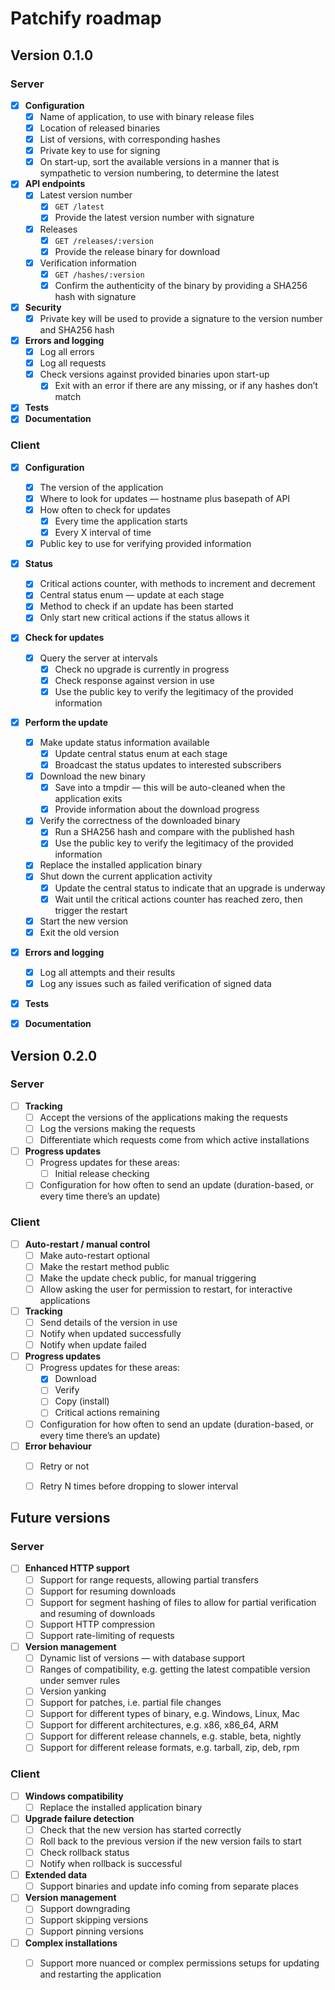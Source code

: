 # Patchify roadmap

## Version 0.1.0

### Server

  - [x] **Configuration**
      - [x] Name of application, to use with binary release files
      - [x] Location of released binaries
      - [x] List of versions, with corresponding hashes
      - [x] Private key to use for signing
      - [x] On start-up, sort the available versions in a manner that is
            sympathetic to version numbering, to determine the latest
  - [x] **API endpoints**
      - [x] Latest version number
          - [x] `GET /latest`
          - [x] Provide the latest version number with signature
      - [x] Releases
          - [x] `GET /releases/:version`
          - [x] Provide the release binary for download
      - [x] Verification information
          - [x] `GET /hashes/:version`
          - [x] Confirm the authenticity of the binary by providing a SHA256
                hash with signature
  - [x] **Security**
      - [x] Private key will be used to provide a signature to the version
            number and SHA256 hash
  - [x] **Errors and logging**
      - [x] Log all errors
      - [x] Log all requests
      - [x] Check versions against provided binaries upon start-up
          - [x] Exit with an error if there are any missing, or if any hashes
                don’t match
  - [x] **Tests**
  - [x] **Documentation**

### Client

  - [x] **Configuration**
      - [x] The version of the application
      - [x] Where to look for updates — hostname plus basepath of API
      - [x] How often to check for updates
          - [x] Every time the application starts
          - [x] Every X interval of time
      - [x] Public key to use for verifying provided information
  - [x] **Status**
      - [x] Critical actions counter, with methods to increment and decrement
      - [x] Central status enum — update at each stage
      - [x] Method to check if an update has been started
      - [x] Only start new critical actions if the status allows it
  - [x] **Check for updates**
      - [x] Query the server at intervals
          - [x] Check no upgrade is currently in progress
          - [x] Check response against version in use
          - [x] Use the public key to verify the legitimacy of the provided
                information
  - [x] **Perform the update**
      - [x] Make update status information available
          - [x] Update central status enum at each stage
          - [x] Broadcast the status updates to interested subscribers
      - [x] Download the new binary
          - [x] Save into a tmpdir — this will be auto-cleaned when the
                application exits
          - [x] Provide information about the download progress
      - [x] Verify the correctness of the downloaded binary
          - [x] Run a SHA256 hash and compare with the published hash
          - [x] Use the public key to verify the legitimacy of the provided
                information
      - [x] Replace the installed application binary
      - [x] Shut down the current application activity
          - [x] Update the central status to indicate that an upgrade is
                underway
          - [x] Wait until the critical actions counter has reached zero, then
                trigger the restart
      - [x] Start the new version
      - [x] Exit the old version
  - [x] **Errors and logging**
      - [x] Log all attempts and their results
      - [x] Log any issues such as failed verification of signed data
  - [x] **Tests**
  - [x] **Documentation**


## Version 0.2.0

### Server

  - [ ] **Tracking**
      - [ ] Accept the versions of the applications making the requests
      - [ ] Log the versions making the requests
      - [ ] Differentiate which requests come from which active installations
  - [ ] **Progress updates**
      - [ ] Progress updates for these areas:
          - [ ] Initial release checking
      - [ ] Configuration for how often to send an update (duration-based, or
            every time there’s an update)

### Client

  - [ ] **Auto-restart / manual control**
      - [ ] Make auto-restart optional
      - [ ] Make the restart method public
      - [ ] Make the update check public, for manual triggering
      - [ ] Allow asking the user for permission to restart, for interactive
            applications
  - [ ] **Tracking**
      - [ ] Send details of the version in use
      - [ ] Notify when updated successfully
      - [ ] Notify when update failed
  - [ ] **Progress updates**
      - [ ] Progress updates for these areas:
          - [x] Download
          - [ ] Verify
          - [ ] Copy (install)
          - [ ] Critical actions remaining
      - [ ] Configuration for how often to send an update (duration-based, or every
            time there’s an update)
  - [ ] **Error behaviour**
      - [ ] Retry or not
      - [ ] Retry N times before dropping to slower interval


## Future versions

### Server

  - [ ] **Enhanced HTTP support**
      - [ ] Support for range requests, allowing partial transfers
      - [ ] Support for resuming downloads
      - [ ] Support for segment hashing of files to allow for partial
            verification and resuming of downloads
      - [ ] Support HTTP compression
      - [ ] Support rate-limiting of requests
  - [ ] **Version management**
      - [ ] Dynamic list of versions — with database support
      - [ ] Ranges of compatibility, e.g. getting the latest compatible version
            under semver rules
      - [ ] Version yanking
      - [ ] Support for patches, i.e. partial file changes
      - [ ] Support for different types of binary, e.g. Windows, Linux, Mac
      - [ ] Support for different architectures, e.g. x86, x86_64, ARM
      - [ ] Support for different release channels, e.g. stable, beta, nightly
      - [ ] Support for different release formats, e.g. tarball, zip, deb, rpm

### Client

  - [ ] **Windows compatibility**
      - [ ] Replace the installed application binary
  - [ ] **Upgrade failure detection**
      - [ ] Check that the new version has started correctly
      - [ ] Roll back to the previous version if the new version fails to start
      - [ ] Check rollback status
      - [ ] Notify when rollback is successful
  - [ ] **Extended data**
      - [ ] Support binaries and update info coming from separate places
  - [ ] **Version management**
      - [ ] Support downgrading
      - [ ] Support skipping versions
      - [ ] Support pinning versions
  - [ ] **Complex installations**
      - [ ] Support more nuanced or complex permissions setups for updating and
            restarting the application


